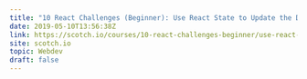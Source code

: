 ```yaml
---
title: "10 React Challenges (Beginner): Use React State to Update the DOM"
date: 2019-05-10T13:56:38Z
link: https://scotch.io/courses/10-react-challenges-beginner/use-react-state-to-update-the-dom?utm_medium=RSS&utm_source=hune
site: scotch.io
topic: Webdev
draft: false
---
```

